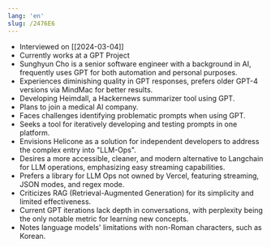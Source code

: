 ```yaml
---
lang: 'en'
slug: /2476E6
---
```


- Interviewed on [[2024-03-04]]
- Currently works at a GPT Project
- Sunghyun Cho is a senior software engineer with a background in AI, frequently uses GPT for both automation and personal purposes.
- Experiences diminishing quality in GPT responses, prefers older GPT-4 versions via MindMac for better results.
- Developing Heimdall, a Hackernews summarizer tool using GPT.
- Plans to join a medical AI company.
- Faces challenges identifying problematic prompts when using GPT.
- Seeks a tool for iteratively developing and testing prompts in one platform.
- Envisions Helicone as a solution for independent developers to address the complex entry into "LLM-Ops".
- Desires a more accessible, cleaner, and modern alternative to Langchain for LLM operations, emphasizing easy streaming capabilities.
- Prefers a library for LLM Ops not owned by Vercel, featuring streaming, JSON modes, and regex mode.
- Criticizes RAG (Retrieval-Augmented Generation) for its simplicity and limited effectiveness.
- Current GPT iterations lack depth in conversations, with perplexity being the only notable metric for learning new concepts.
- Notes language models' limitations with non-Roman characters, such as Korean.
